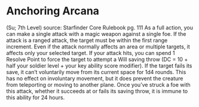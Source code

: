 # Anchoring Arcana 
(Su; 7th Level)
source: Starfinder Core Rulebook pg. 111
As a full action, you can make a single attack with a magic weapon against a single foe. If the attack is a ranged attack, the target must be within the first range increment. Even if the attack normally affects an area or multiple targets, it affects only your selected target. If your attack hits, you can spend 1 Resolve Point to force the target to attempt a Will saving throw (DC = 10 + half your soldier level + your key ability score modifier). If the target fails its save, it can’t voluntarily move from its current space for 1d4 rounds. This has no effect on involuntary movement, but it does prevent the creature from teleporting or moving to another plane. Once you’ve struck a foe with this attack, whether it succeeds at or fails its saving throw, it is immune to this ability for 24 hours.


